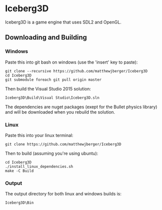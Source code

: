 # Iceberg3D
Iceberg3D is a game engine that uses SDL2 and OpenGL.

## Downloading and Building
### Windows
Paste this into git bash on windows (use the 'insert' key to paste):

    git clone --recursive https://github.com/matthewjberger/Iceberg3D
    cd Iceberg3D
    git submodule foreach git pull origin master
    
Then build the Visual Studio 2015 solution:

    Iceberg3D\Build\Visual Studio\Iceberg3D.sln

The dependencies are nuget packages (exept for the Bullet physics library) and will be downloaded when you rebuild the solution.
    
### Linux
Paste this into your linux terminal:

    git clone https://github.com/matthewjberger/Iceberg3D

Then to build (assuming you're using ubuntu):

    cd Iceberg3D
    ./install_linux_dependencies.sh
    make -C Build
    
### Output
The output directory for both linux and windows builds is:

    Iceberg3D\Bin

